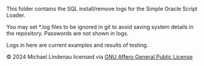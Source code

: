 This folder contains the SQL install/remove logs for the Simple Oracle Script Loader.

You may set *.log files to be ignored in git to avoid saving system details in the repository. Passwords are not shown in logs.

Logs in here are current examples and results of testing.

&copy; 2024 Michael Lindenau licensed via [GNU Affero General Public License](https://www.gnu.org/licenses/agpl-3.0.txt)